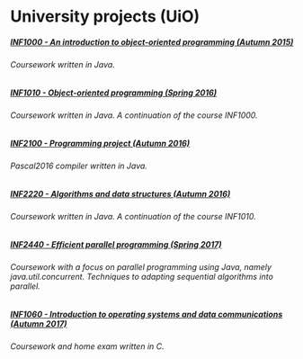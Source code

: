 # University projects (UiO)

##### [INF1000 - An introduction to object-oriented programming (Autumn 2015)](https://github.com/goudbes/UiO/tree/master/INF1000)
###### Coursework written in Java.

##### [INF1010 - Object-oriented programming (Spring 2016)](https://github.com/goudbes/UiO/tree/master/INF1010)
###### Coursework written in Java. A continuation of the course INF1000. 

##### [INF2100 - Programming project (Autumn 2016)](https://github.com/goudbes/UiO/tree/master/INF2100)
###### Pascal2016 compiler written in Java.

##### [INF2220 - Algorithms and data structures (Autumn 2016)](https://github.com/goudbes/UiO/tree/master/INF2220)
###### Coursework written in Java. A continuation of the course INF1010.

##### [INF2440 - Efficient parallel programming (Spring 2017)](https://github.com/goudbes/UiO/tree/master/INF2440)
###### Coursework with a focus on parallel programming using Java, namely java.util.concurrent. Techniques to adapting sequential algorithms into parallel. 

##### [INF1060 - Introduction to operating systems and data communications (Autumn 2017)](https://github.com/goudbes/UiO/tree/master/INF1060)
###### Coursework and home exam written in C.